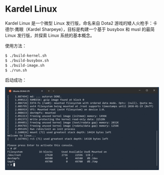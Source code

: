 # Kardel Linux

Kardel Linux 是一个微型 Linux 发行版，命名来自 Dota2 游戏的矮人火枪手：卡德尔·鹰眼（Kardel Sharpeye），目标是构建一个基于 busybox 和 musl 的最简 Linux 发行版，并探索 Linux 系统的基本概念。


使用方法：

```
$ ./build-kernel.sh
$ ./build-busybox.sh
$ ./build-image.sh
$ ./run.sh
```

启动成功：

![boot success](./_pics/boot_20241229231006.png)